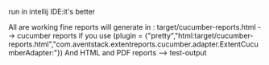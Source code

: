 run in intellij IDE:it's better 

All are working fine reports will generate in :
target/cucumber-reports.html --> cucumber reports if you use (plugin = {"pretty","html:target/cucumber-reports.html","com.aventstack.extentreports.cucumber.adapter.ExtentCucumberAdapter:"})
And HTML and PDF reports --> test-output
